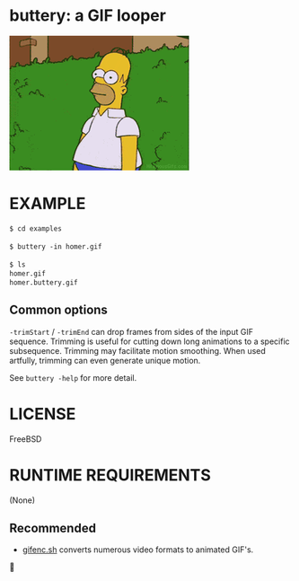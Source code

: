 # buttery: a GIF looper

![examples/homer.buttery.gif](examples/homer.buttery.gif)

# EXAMPLE

```console
$ cd examples

$ buttery -in homer.gif

$ ls
homer.gif
homer.buttery.gif
```

## Common options

`-trimStart` / `-trimEnd` can drop frames from sides of the input GIF sequence. Trimming is useful for cutting down long animations to a specific subsequence. Trimming may facilitate motion smoothing. When used artfully, trimming can even generate unique motion.

See `buttery -help` for more detail.

# LICENSE

FreeBSD

# RUNTIME REQUIREMENTS

(None)

## Recommended

* [gifenc.sh](https://github.com/thevangelist/FFMPEG-gif-script-for-bash) converts numerous video formats to animated GIF's.

🧈
